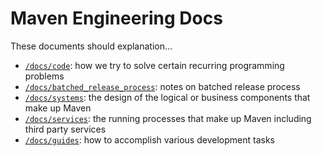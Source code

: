 # Maven Engineering Docs

These documents should explanation...

- [`/docs/code`](/docs/code): how we try to solve certain recurring programming problems
- [`/docs/batched_release_process`](/docs/batched_release_process): notes on batched release process
- [`/docs/systems`](/docs/systems): the design of the logical or business components that make up Maven
- [`/docs/services`](/docs/services): the running processes that make up Maven including third party services
- [`/docs/guides`](/docs/guides): how to accomplish various development tasks

